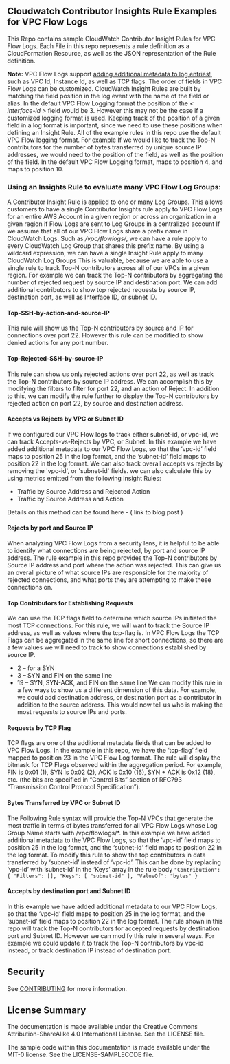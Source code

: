 ## Cloudwatch Contributor Insights Rule Examples for VPC Flow Logs

This Repo contains sample CloudWatch Contributor Insight Rules for VPC Flow Logs.
Each File in this repo represents a rule definition as a CloudFormation Resource, as well as the JSON representation of the Rule definition.


**Note:** VPC Flow Logs support [adding additional metadata to log entries!](https://aws.amazon.com/blogs/aws/learn-from-your-vpc-flow-logs-with-additional-meta-data/), such as VPC Id, Instance Id, as well as TCP flags.  The order of fields in VPC Flow Logs can be customized. CloudWatch Insight Rules are built by matching the field position in the log event with the name of the field or alias. In the default VPC Flow Logging format the position of the *< interface-id >* field would be 3. However this may not be the case if a customized logging format is used.
Keeping track of the position of a given field in a log format is important, since we need to use these positions when defining an Insight Rule. All of the example rules in this repo use the default VPC Flow logging format. For example If we would like to track the Top-N contributors for the number of bytes transferred by unique source IP addresses, we would need to the position of the *<bytes>* field, as well as the position of the *<srcaddr>* field. In the default VPC Flow Logging format, *<srcaddr>* maps to position 4, and *<bytes>* maps to position 10.

### Using an Insights Rule to evaluate many VPC Flow Log Groups: ###
A Contributor Insight Rule is applied to one or many Log Groups. This allows customers to have a single Contributor Insights rule apply to VPC Flow Logs for an entire AWS Account in a given region or across an organization in a given region if Flow Logs are sent to Log Groups in a centralized account
If we assume that all of our VPC Flow Logs share a prefix name in CloudWatch Logs. Such as */vpc/flowlogs/*, we can have a rule apply to every CloudWatch Log Group that shares this prefix name. By using a wildcard expression, we can have a single Insight Rule apply to many CloudWatch Log Groups
This is valuable, because we are able to use a single rule to track Top-N contributors across all of our VPCs in a given region. For example we can track the Top-N contributors by aggregating the number of rejected request by source IP and destination port. We can add additional contributors to show top rejected requests by source IP, destination port, as well as Interface ID, or subnet ID.


#### Top-SSH-by-action-and-source-IP ####

This rule will show us the Top-N contributors by source and IP for connections over port 22. However this rule can be modified to show denied actions for any port number.


#### Top-Rejected-SSH-by-source-IP ####

This rule can show us only rejected actions over port 22, as well as track the Top-N contributors by source  IP address. We can accomplish this by modifying the filters to filter for port 22, and an action of Reject. In addition to this, we can modify the rule further to display the Top-N contributors by rejected action on port 22, by source and destination address.



#### Accepts vs Rejects by VPC or Subnet ID ####

If we configured our VPC Flow logs to track either subnet-id, or vpc-id, we can track Accepts-vs-Rejects by VPC, or Subnet. In this example we have added additional metadata to our VPC Flow Logs, so that the ‘vpc-id’ field maps to position 25 in the log format, and the ‘subnet-id’ field maps to position 22 in the log format. We can also track overall accepts vs rejects by removing the 'vpc-id', or 'subnet-id' fields. we can also calculate this by using metrics emitted from the following Insight Rules:
* Traffic by Source Address and Rejected Action
* Traffic by Source Address and Action

 Details on this method can be found here - ( link to blog post )



#### Rejects by port and Source IP ####

When analyzing VPC Flow Logs from a security lens, it is helpful to be able to identify what connections are being rejected, by port and source IP address. The rule example in this repo provides the Top-N contributors by Source IP address and port where the action was rejected. This can give us an overall picture of what source IPs are responsible for the majority of rejected connections, and what ports they are attempting to make these connections on.



#### Top Contributors for Establishing Requests ####

We can use the TCP flags field to determine which source IPs initiated the most TCP connections.
For this rule, we will want to track the Source IP address, as well as values where the tcp-flag is. In VPC Flow Logs the TCP Flags can be aggregated in the same line for short connections, so there are a few values we will need to track to show connections established by source IP.
* 2 – for a SYN
* 3 – SYN and FIN on the same line
* 19 – SYN, SYN-ACK, and FIN on the same line
We can modify this rule in a few ways to show us a different dimension of this data. For example, we could add destination address, or destination port as a contributor in addition to the source address. This would now tell us who is making the most requests to source IPs and ports.



#### Requests by TCP Flag ####

TCP flags are one of the additional metadata fields that can be added to VPC Flow Logs. In the example in this repo, we have the ‘tcp-flag’ field mapped to position 23 in the VPC Flow Log format.
The rule will display the bitmask for TCP Flags observed within the aggregation period. For example, FIN is 0x01 (1), SYN is 0x02 (2), ACK is 0x10 (16), SYN + ACK is 0x12 (18), etc. (the bits are specified in “Control Bits” section of RFC793 “Transmission Control Protocol Specification”).


#### Bytes Transferred by VPC or Subnet ID ####

The Following Rule syntax will provide the Top-N VPCs that generate the most traffic in terms of bytes transferred for all VPC Flow Logs whose Log Group Name starts with /vpc/flowlogs/*. In this example we have added additional metadata to the VPC Flow Logs, so that the ‘vpc-id’ field maps to position 25 in the log format, and the ‘subnet-id’ field maps to position 22 in the  log format.
To modify this rule to show the top contributors in data transferred by ‘subnet-id’ instead of ‘vpc-id’. This can be done by replacing ‘vpc-id’ with ‘subnet-id’ in the ‘Keys’ array in the rule body
`
    "Contribution": {
        "Filters": [],
        "Keys": [
            "subnet-id"
        ],
        "ValueOf": "bytes"
    }
 `


#### Accepts by destination port and Subnet ID ####

In this example we have added additional metadata to our VPC Flow Logs, so that the ‘vpc-id’ field maps to position 25 in the log format, and the ‘subnet-id’ field maps to position 22 in the log format. The rule shown in this repo will track the Top-N contributors  for accepted requests by destination port and Subnet ID. However we can modify this rule in several ways. For example we could update it to track the Top-N contributors by vpc-id instead, or track destination IP instead of destination port.




## Security

See [CONTRIBUTING](CONTRIBUTING.md#security-issue-notifications) for more information.

## License Summary

The documentation is made available under the Creative Commons Attribution-ShareAlike 4.0 International License. See the LICENSE file.

The sample code within this documentation is made available under the MIT-0 license. See the LICENSE-SAMPLECODE file.
